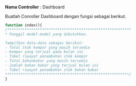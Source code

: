 **Nama Controller** : Dashboard

Buatlah Conroller Dashboard dengan fungsi sebagai berikut.
```php
function index(){
/*********************************************************
* Panggil model-model yang dibutuhkan.

Tampilkan data-data sebagai berikut:
- Total Stok kompor yang masih tersedia
- Kompor yang terjual pada bulan ini
- Tabel riwayat penambahan stok kompor
- Total bahanbakar yang masih tersedia
- Jumlah bahan bakar yang terjual bulan ini
- Tabel riwayat penambahan stok bahan bakar
*********************************************************/
}
```
